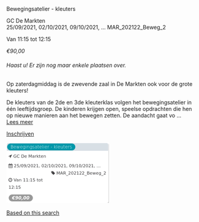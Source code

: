 Bewegingsatelier - kleuters

GC De Markten  
25/09/2021, 02/10/2021, 09/10/2021, ... MAR\_202122\_Beweg\_2  

Van 11:15 tot 12:15

*€90,00*

  

###### *Haast u! Er zijn nog maar enkele plaatsen over.*

  

Op zaterdagmiddag is de zwevende zaal in De Markten ook voor de grote kleuters!  
  
De kleuters van de 2de en 3de kleuterklas volgen het bewegingsatelier in één leeftijdsgroep. De kinderen krijgen open, speelse opdrachten die hen op nieuwe manieren aan het bewegen zetten. De aandacht gaat vo  ...  
[Lees meer](https://tickets.vgc.be/activity/subscribe/MAR_202122_Beweg_2)

[Inschrijven](https://tickets.vgc.be/activity/subscribe/MAR_202122_Beweg_2)

![](63007.png)

[Based on this search](https://tickets.vgc.be/activity/index?&vrijeplaatsen=1&Age%5B%5D=3%2C5&entity=244)
